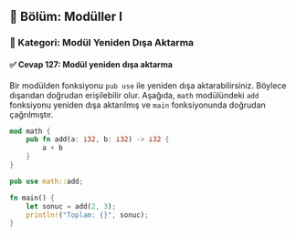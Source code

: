 ## 📘 Bölüm: Modüller I  
### 🔹 Kategori: Modül Yeniden Dışa Aktarma  
#### ✅ Cevap 127: Modül yeniden dışa aktarma

Bir modülden fonksiyonu `pub use` ile yeniden dışa aktarabilirsiniz. Böylece dışarıdan doğrudan erişilebilir olur. Aşağıda, `math` modülündeki `add` fonksiyonu yeniden dışa aktarılmış ve `main` fonksiyonunda doğrudan çağrılmıştır.

```rust
mod math {
    pub fn add(a: i32, b: i32) -> i32 {
        a + b
    }
}

pub use math::add;

fn main() {
    let sonuc = add(2, 3);
    println!("Toplam: {}", sonuc);
}
```
